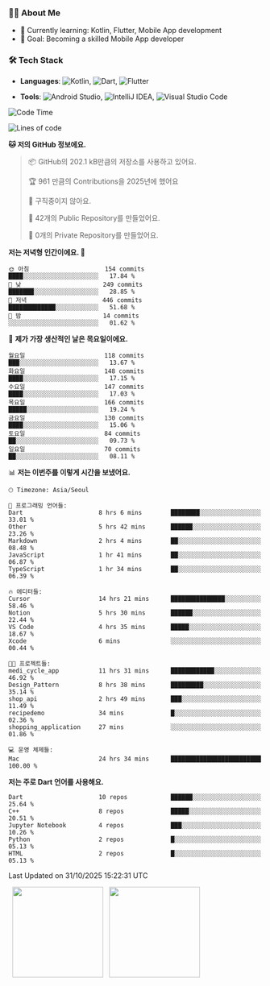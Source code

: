 ### 👨‍💻 About Me
- 🌱 Currently learning: Kotlin, Flutter, Mobile App development
- 🎯 Goal: Becoming a skilled Mobile App developer

### 🛠 Tech Stack
- **Languages**: ![Kotlin](https://img.shields.io/badge/Kotlin-0095D5?style=flat-square&logo=kotlin&logoColor=white), ![Dart](https://img.shields.io/badge/Dart-0175C2?style=flat-square&logo=dart&logoColor=white), ![Flutter](https://img.shields.io/badge/Flutter-02569B?style=flat-square&logo=flutter&logoColor=white)

- **Tools**:
![Android Studio](https://img.shields.io/badge/Android%20Studio-3DDC84?style=flat-square&logo=android-studio&logoColor=white), 
![IntelliJ IDEA](https://img.shields.io/badge/IntelliJ%20IDEA-000000?style=flat-square&logo=intellij-idea&logoColor=white), 
![Visual Studio Code](https://img.shields.io/badge/VS%20Code-007ACC?style=flat-square&logo=visual-studio-code&logoColor=white)

<!--START_SECTION:waka-->
![Code Time](http://img.shields.io/badge/Code%20Time-368%20hrs%2057%20mins-blue)

![Lines of code](https://img.shields.io/badge/%EC%A0%80%EB%8A%94%20%EC%97%AC%ED%83%9C%EA%B9%8C%EC%A7%80%20-1.7%20million%20%EC%A4%84%EC%9D%98%20%EC%BD%94%EB%93%9C%EB%A5%BC%20%EC%9E%91%EC%84%B1%ED%96%88%EC%96%B4%EC%9A%94.-blue)

**🐱 저의 GitHub 정보에요.** 

> 📦 GitHub의 202.1 kB만큼의 저장소를 사용하고 있어요. 
 > 
> 🏆 961 만큼의 Contributions을 2025년에 했어요
 > 
> 🚫 구직중이지 않아요.
 > 
> 📜 42개의 Public Repository를 만들었어요. 
 > 
> 🔑 0개의 Private Repository를 만들었어요. 
 > 
**저는 저녁형 인간이에요. 🦉** 

```text
🌞 아침                     154 commits         ████░░░░░░░░░░░░░░░░░░░░░   17.84 % 
🌆 낮　                     249 commits         ███████░░░░░░░░░░░░░░░░░░   28.85 % 
🌃 저녁                     446 commits         █████████████░░░░░░░░░░░░   51.68 % 
🌙 밤　                     14 commits          ░░░░░░░░░░░░░░░░░░░░░░░░░   01.62 % 
```
📅 **제가 가장 생산적인 날은 목요일이에요.** 

```text
월요일                      118 commits         ███░░░░░░░░░░░░░░░░░░░░░░   13.67 % 
화요일                      148 commits         ████░░░░░░░░░░░░░░░░░░░░░   17.15 % 
수요일                      147 commits         ████░░░░░░░░░░░░░░░░░░░░░   17.03 % 
목요일                      166 commits         █████░░░░░░░░░░░░░░░░░░░░   19.24 % 
금요일                      130 commits         ████░░░░░░░░░░░░░░░░░░░░░   15.06 % 
토요일                      84 commits          ██░░░░░░░░░░░░░░░░░░░░░░░   09.73 % 
일요일                      70 commits          ██░░░░░░░░░░░░░░░░░░░░░░░   08.11 % 
```


📊 **저는 이번주를 이렇게 시간을 보냈어요.** 

```text
🕑︎ Timezone: Asia/Seoul

💬 프로그래밍 언어들: 
Dart                     8 hrs 6 mins        ████████░░░░░░░░░░░░░░░░░   33.01 % 
Other                    5 hrs 42 mins       ██████░░░░░░░░░░░░░░░░░░░   23.26 % 
Markdown                 2 hrs 4 mins        ██░░░░░░░░░░░░░░░░░░░░░░░   08.48 % 
JavaScript               1 hr 41 mins        ██░░░░░░░░░░░░░░░░░░░░░░░   06.87 % 
TypeScript               1 hr 34 mins        ██░░░░░░░░░░░░░░░░░░░░░░░   06.39 % 

🔥 에디터들: 
Cursor                   14 hrs 21 mins      ███████████████░░░░░░░░░░   58.46 % 
Notion                   5 hrs 30 mins       ██████░░░░░░░░░░░░░░░░░░░   22.44 % 
VS Code                  4 hrs 35 mins       █████░░░░░░░░░░░░░░░░░░░░   18.67 % 
Xcode                    6 mins              ░░░░░░░░░░░░░░░░░░░░░░░░░   00.44 % 

🐱‍💻 프로젝트들: 
medi_cycle_app           11 hrs 31 mins      ████████████░░░░░░░░░░░░░   46.92 % 
Design_Pattern           8 hrs 38 mins       █████████░░░░░░░░░░░░░░░░   35.14 % 
shop_api                 2 hrs 49 mins       ███░░░░░░░░░░░░░░░░░░░░░░   11.49 % 
recipedemo               34 mins             █░░░░░░░░░░░░░░░░░░░░░░░░   02.36 % 
shopping_application     27 mins             ░░░░░░░░░░░░░░░░░░░░░░░░░   01.86 % 

💻 운영 체제들: 
Mac                      24 hrs 34 mins      █████████████████████████   100.00 % 
```

**저는 주로 Dart 언어를 사용해요.** 

```text
Dart                     10 repos            ██████░░░░░░░░░░░░░░░░░░░   25.64 % 
C++                      8 repos             █████░░░░░░░░░░░░░░░░░░░░   20.51 % 
Jupyter Notebook         4 repos             ███░░░░░░░░░░░░░░░░░░░░░░   10.26 % 
Python                   2 repos             █░░░░░░░░░░░░░░░░░░░░░░░░   05.13 % 
HTML                     2 repos             █░░░░░░░░░░░░░░░░░░░░░░░░   05.13 % 
```




 Last Updated on 31/10/2025 15:22:31 UTC
<!--END_SECTION:waka-->

<p>
  <img height="180em" src="https://github-readme-stats.vercel.app/api?username=JongHyun070105&show_icons=true&include_all_commits=true&bg_color=0d1117&title_color=ffffff&text_color=c9d1d9&icon_color=79ff97">
  <img height="180em" src="https://github-readme-stats.vercel.app/api/top-langs/?username=JongHyun070105&layout=compact&langs_count=4&bg_color=0d1117&title_color=ffffff&text_color=c9d1d9&hide=php,jupyter%20notebook&hide_repo=EcoStep,mimir,git-session">
</p>
